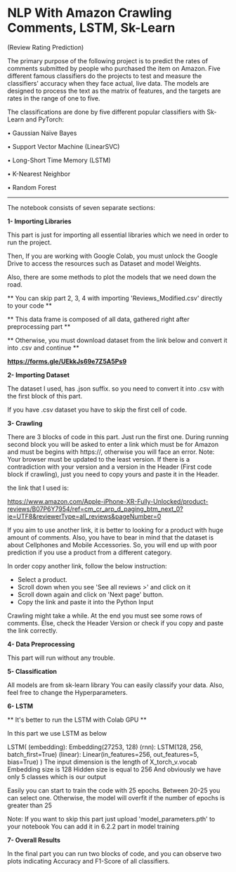 # NLP With Amazon Crawling Comments, LSTM, Sk-Learn

(Review Rating Prediction)

The primary purpose of the following project is to predict the rates of comments submitted by people who purchased the item on Amazon. Five different famous classifiers do the projects to test and measure the classifiers' accuracy when they face actual, live data. The models are designed to process the text as the matrix of features, and the targets are rates in the range of one to five.

The classifications are done by five different popular classifiers with Sk-Learn and PyTorch:

• Gaussian Naïve Bayes

• Support Vector Machine (LinearSVC)

• Long-Short Time Memory (LSTM)

• K-Nearest Neighbor

• Random Forest

___________________________________________________

The notebook consists of seven separate sections:

**1- Importing Libraries**

This part is just for importing all essential libraries which we need in order to run the project.

Then, If you are working with Google Colab, you must unlock the Google Drive to access the resources such as Dataset and model Weights.

Also, there are some methods to plot the models that we need down the road.

** You can skip part 2, 3, 4  with importing 'Reviews_Modified.csv' directly to your code **

** This data frame is composed of all data, gathered right after preprocessing part **

** Otherwise, you must download dataset from the link below and convert it into .csv and continue **

**https://forms.gle/UEkkJs69e7Z5A5Ps9**

**2- Importing Dataset**

The dataset I used, has .json suffix. so you need to convert it into .csv with the first block of this part.

If you have .csv dataset you have to skip the first cell of code.

**3- Crawling**

There are 3 blocks of code in this part. Just run the first one.
During running second block you will be asked to enter a link which must be for Amazon and must be begins with https://, otherwise you will face an error.
Note: Your browser must be updated to the least version. If there is a contradiction with your version and a version in the Header (First code block if crawling), just you need to copy yours and paste it in the Header.

the link that I used is:

https://www.amazon.com/Apple-iPhone-XR-Fully-Unlocked/product-reviews/B07P6Y7954/ref=cm_cr_arp_d_paging_btm_next_0?ie=UTF8&reviewerType=all_reviews&pageNumber=0

If you aim to use another link, it is better to looking for a product with huge amount of comments.
Also, you have to bear in mind that the dataset is about Cellphones and Mobile Accessories. So, you will end up with poor prediction if you use a product from a different category. 

In order copy another link, follow the below instruction:

- Select a product.
- Scroll down when you see 'See all reviews >' and click on it
- Scroll down again and click on 'Next page' button.
- Copy the link and paste it into the Python Input

Crawling might take a while.
At the end you must see some rows of comments. Else, check the Header Version or check if you copy and paste the link correctly.

**4- Data Preprocessing**

This part will run without any trouble.

**5- Classification**

All models are from sk-learn library
You can easily classify your data. Also, feel free to change the Hyperparameters.

**6- LSTM**

** It's better to run the LSTM with Colab GPU **

In this part we use LSTM as below

LSTM(
  (embedding): Embedding(27253, 128)
  (rnn): LSTM(128, 256, batch_first=True)
  (linear): Linear(in_features=256, out_features=5, bias=True)
)
The input dimension is the length of X_torch_v.vocab
Embedding size is 128
Hidden size is equal to 256
And obviously we have only 5 classes which is our output

Easily you can start to train the code with 25 epochs.
Between 20-25 you can select one. Otherwise, the model will overfit if the number of epochs is greater than 25

Note: If you want to skip this part just upload 'model_parameters.pth' to your notebook
You can add it in 6.2.2 part in model training

**7- Overall Results**

In the final part you can run two blocks of code, and you can observe two plots indicating Accuracy and F1-Score of all classifiers.
